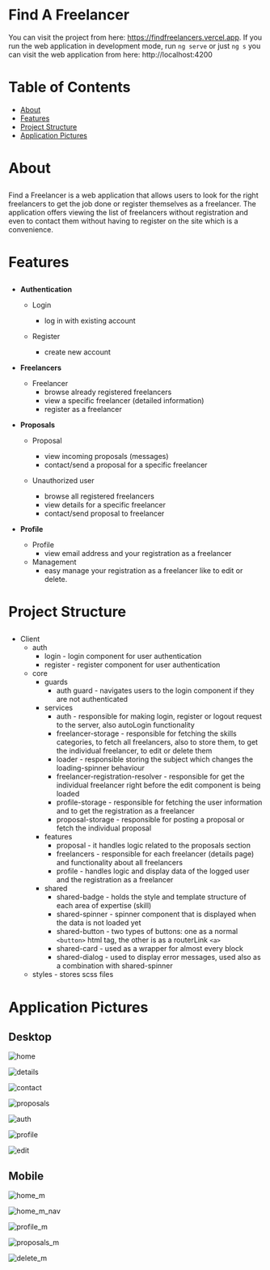 # Find A Freelancer

You can visit the project from here: https://findfreelancers.vercel.app.
If you run the web application in development mode, run `ng serve` or just `ng s` you can visit the web application from here: http://localhost:4200
# Table of Contents
- <a href="#about">About</a>
- <a href="#features">Features</a>
- <a href="#project-structure">Project Structure</a>
- <a href="#application-pictures">Application Pictures</a>

# <p id="about">About</p>

Find a Freelancer is a web application that allows users to look for the right freelancers to get the job done or register themselves as a freelancer. The application offers viewing the list of freelancers without registration and even to contact them without having to register on the site which is a convenience. 

# <p id="features">Features</p>

- <strong>Authentication</strong>
    - Login
        - log in with existing account

    - Register
        - create new account

- <strong>Freelancers</strong>
    - Freelancer
        - browse already registered freelancers
        - view a specific freelancer (detailed information)
        - register as a freelancer

- <strong>Proposals</strong>
    - Proposal
        - view incoming proposals (messages)
        - contact/send a proposal for a specific freelancer

    - Unauthorized user
        - browse all registered freelancers
        - view details for a specific freelancer
        - contact/send proposal to freelancer
      
- <strong>Profile</strong>
    - Profile
        - view email address and your registration as a freelancer
    - Management
        - easy manage your registration as a freelancer like to edit or delete.
        

# <p id="project-structure">Project Structure</p>
- Client
    - auth
        - login - login component for user authentication
        - register - register component for user authentication
    - core
        - guards
            - auth guard - navigates users to the login component if they are not authenticated
        - services
            - auth - responsible for making login, register or logout request to the server, also autoLogin functionality
            - freelancer-storage - responsible for fetching the skills categories, to fetch all freelancers, also to store them, to get the individual freelancer, to edit or delete them
            - loader - responsible storing the subject which changes the loading-spinner behaviour
            - freelancer-registration-resolver - responsible for get the individual freelancer right before the edit component is being loaded
            - profile-storage - responsible for fetching the user information and to get the registration as a freelancer
            - proposal-storage - responsible for posting a proposal or fetch the individual proposal
        - features
            - proposal - it handles logic related to the proposals section
            - freelancers - responsible for each freelancer (details page) and functionality about all freelancers
            - profile - handles logic and display data of the logged user and the registration as a freelancer
        - shared
          - shared-badge - holds the style and template structure of each area of expertise (skill)
          - shared-spinner - spinner component that is displayed when the data is not loaded yet
          - shared-button - two types of buttons: one as a normal `<button>` html tag, the other is as a routerLink `<a>`
          - shared-card - used as a wrapper for almost every block
          - shared-dialog - used to display error messages, used also as a combination with shared-spinner
    - styles - stores scss files

# <p id="application-pictures">Application Pictures</p>

## Desktop
![home](https://user-images.githubusercontent.com/80749603/209162217-c8db6c13-9e07-4c76-ba76-7c13fac0504b.png)

![details](https://user-images.githubusercontent.com/80749603/209162287-f1f9025f-bf33-48ae-ac65-b8b343223fe3.png)

![contact](https://user-images.githubusercontent.com/80749603/209162346-a125e676-216d-4d06-9262-69033b74727b.png)

![proposals](https://user-images.githubusercontent.com/80749603/209162635-dc7150d0-6f73-4752-98b8-3c29857c535a.png)

![auth](https://user-images.githubusercontent.com/80749603/209162403-6fc55a1e-69bd-4477-a0c8-4c4b3bd46b6f.png)

![profile](https://user-images.githubusercontent.com/80749603/209162483-82fb32e3-2bb6-447e-b58f-c3b7c3b7c8db.png)

![edit](https://user-images.githubusercontent.com/80749603/209162550-778fc8af-5baf-4a8a-97ac-0b6814c8c3f4.png)

## Mobile

![home_m](https://user-images.githubusercontent.com/80749603/209163166-d64e6407-b6de-4af3-b46b-3f6d68076ab0.png)

![home_m_nav](https://user-images.githubusercontent.com/80749603/209163234-c7c21c50-b9d2-45a3-9d3a-c0147fb7b184.png)

![profile_m](https://user-images.githubusercontent.com/80749603/209163337-2da2bbf8-92e1-4563-8314-dc6ba61694c2.png)

![proposals_m](https://user-images.githubusercontent.com/80749603/209163420-58c417e5-fca0-4fdf-bc9d-1a65f494b337.png)

![delete_m](https://user-images.githubusercontent.com/80749603/209163502-90620c87-03e0-49db-ba0b-89c0ad218ebb.png)
